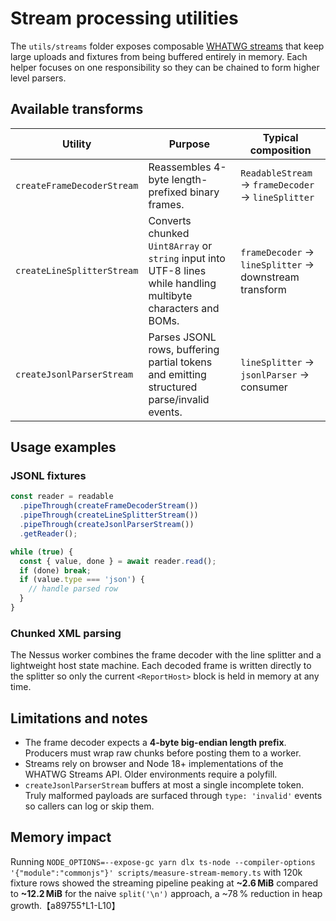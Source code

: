# Stream processing utilities

The `utils/streams` folder exposes composable [WHATWG streams](https://developer.mozilla.org/docs/Web/API/Streams_API) that keep
large uploads and fixtures from being buffered entirely in memory. Each helper focuses on one responsibility so they can be
chained to form higher level parsers.

## Available transforms

| Utility | Purpose | Typical composition |
| --- | --- | --- |
| `createFrameDecoderStream` | Reassembles 4-byte length-prefixed binary frames. | `ReadableStream` → `frameDecoder` → `lineSplitter` |
| `createLineSplitterStream` | Converts chunked `Uint8Array` or `string` input into UTF-8 lines while handling multibyte characters and BOMs. | `frameDecoder` → `lineSplitter` → downstream transform |
| `createJsonlParserStream` | Parses JSONL rows, buffering partial tokens and emitting structured parse/invalid events. | `lineSplitter` → `jsonlParser` → consumer |

## Usage examples

### JSONL fixtures

```ts
const reader = readable
  .pipeThrough(createFrameDecoderStream())
  .pipeThrough(createLineSplitterStream())
  .pipeThrough(createJsonlParserStream())
  .getReader();

while (true) {
  const { value, done } = await reader.read();
  if (done) break;
  if (value.type === 'json') {
    // handle parsed row
  }
}
```

### Chunked XML parsing

The Nessus worker combines the frame decoder with the line splitter and a lightweight host state machine. Each decoded frame is
written directly to the splitter so only the current `<ReportHost>` block is held in memory at any time.

## Limitations and notes

- The frame decoder expects a **4-byte big-endian length prefix**. Producers must wrap raw chunks before posting them to a
  worker.
- Streams rely on browser and Node 18+ implementations of the WHATWG Streams API. Older environments require a polyfill.
- `createJsonlParserStream` buffers at most a single incomplete token. Truly malformed payloads are surfaced through
  `type: 'invalid'` events so callers can log or skip them.

## Memory impact

Running `NODE_OPTIONS=--expose-gc yarn dlx ts-node --compiler-options '{"module":"commonjs"}' scripts/measure-stream-memory.ts`
with 120k fixture rows showed the streaming pipeline peaking at **~2.6 MiB** compared to **~12.2 MiB** for the naive
`split('\n')` approach, a ~78 % reduction in heap growth.【a89755†L1-L10】
